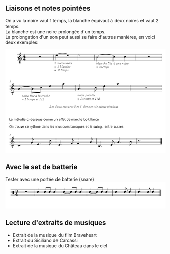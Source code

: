 
## Liaisons et notes pointées
On a vu la noire vaut 1 temps, la blanche équivaut à deux noires et vaut 2 temps.  
La blanche est une noire prolongée d'un temps.  
La prolongation d'un son peut aussi se faire d'autres manières, en voici deux exemples:
 
![](./data/liaisons-pointe.PNG)
###
## Avec le set de batterie
Tester avec une portée de batterie (snare)  
![](./data/liaisons-pointe-drum.PNG)
###
## Lecture d'extraits de musiques
- Extrait de la musique du film Braveheart
- Extrait du Siciliano de Carcassi
- Extrait de la musique du Château dans le ciel



